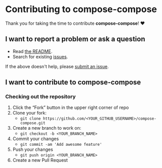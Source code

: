 # Contributing to compose-compose

Thank you for taking the time to contribute **compose-compose**! ❤️

## I want to report a problem or ask a question

- Read [the README](https://github.com/v-braun/compose-compose/blob/master/README.md).
- Search for existing [issues](https://github.com/v-braun/compose-compose/issues).

If the above doesn't help, please [submit an issue](https://github.com/v-braun/compose-compose/issues).

## I want to contribute to compose-compose

### Checking out the repository

1. Click the “Fork” button in the upper right corner of repo
2. Clone your fork:
    - `git clone https://github.com/<YOUR_GITHUB_USERNAME>/compose-compose.git`
3. Create a new branch to work on:
    - `git checkout -b <YOUR_BRANCH_NAME>`    
4. Commit your changes 
    - `git commit -am 'Add awesome feature'`
5. Push your changes
    - `git push origin <YOUR_BRANCH_NAME>`
6. Create a new Pull Request
